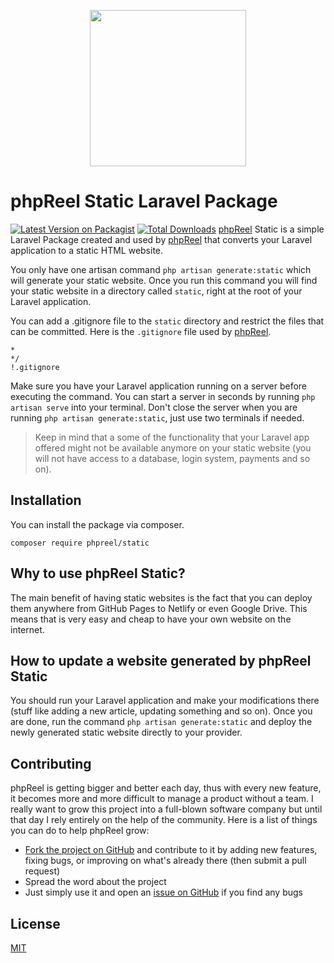 <p align="center"><a href="https://phpreel.org/" target="_blank"><img src="https://developer.phpreel.org/img/logo.png" width="250"></a></p>

# phpReel Static Laravel Package
[![Latest Version on Packagist](https://img.shields.io/packagist/v/spatie/url.svg?style=flat-square)](https://packagist.org/packages/phpreel/static)
[![Total Downloads](https://img.shields.io/packagist/dt/spatie/url.svg?style=flat-square)](https://packagist.org/packages/phpreel/static)
[phpReel](https://phpreel.org/) Static is a simple Laravel Package created and used by [phpReel](https://github.com/phpreel/phpreel) that converts your Laravel application to a static HTML website.

You only have one artisan command `php artisan generate:static` which will generate your static website. Once you run this command you will find your static website in a directory called `static`, right at the root of your Laravel application.

You can add a .gitignore file to the `static` directory and restrict the files that can be committed. Here is the `.gitignore` file used by [phpReel](https://github.com/phpreel/phpreel).

```
*
*/
!.gitignore
```

Make sure you have your Laravel application running on a server before executing the command. You can start a server in seconds by running `php artisan serve` into your terminal. Don't close the server when you are running `php artisan generate:static`, just use two terminals if needed.

> Keep in mind that a some of the functionality that your Laravel app offered might not be available anymore on your static website (you will not have access to a database, login system, payments and so on).

## Installation
You can install the package via composer.
```
composer require phpreel/static
```

## Why to use phpReel Static?
The main benefit of having static websites is the fact that you can deploy them anywhere from GitHub Pages to Netlify or even Google Drive. This means that is very easy and cheap to have your own website on the internet.

## How to update a website generated by phpReel Static
You should run your Laravel application and make your modifications there (stuff like adding a new article, updating something and so on). Once you are done, run the command `php artisan generate:static` and deploy the newly generated static website directly to your provider.

## Contributing
phpReel is getting bigger and better each day, thus with every new feature, it becomes more and more difficult to manage a product without a team. I really want to grow this project into a full-blown software company but until that day I rely entirely on the help of the community. Here is a list of things you can do to help phpReel grow:

- [Fork the project on GitHub](https://github.com/phpreel/static/) and contribute to it by adding new features, fixing bugs, or improving on what's already there (then submit a pull request)
- Spread the word about the project
- Just simply use it and open an [issue on GitHub](https://github.com/phpreel/static/issues) if you find any bugs

## License
[MIT](https://github.com/phpreel/phpreel/blob/main/LICENSE)
